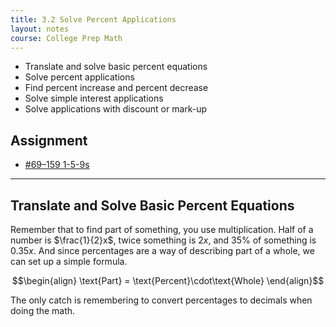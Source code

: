 ```yaml
---
title: 3.2 Solve Percent Applications
layout: notes
course: College Prep Math
---
```


- Translate and solve basic percent equations
- Solve percent applications
- Find percent increase and percent decrease
- Solve simple interest applications
- Solve applications with discount or mark-up

## Assignment

- [#69–159 1-5-9s](https://openstax.org/books/elementary-algebra-2e/pages/3-2-solve-percent-applications#fs-id1168345434499)

---

## Translate and Solve Basic Percent Equations

Remember that to find part of something, you use multiplication. Half of a number is $\frac{1}{2}x$, twice something is $2x$, and 35% of something is $0.35x$. And since percentages are a way of describing part of a whole, we can set up a simple formula.

$$\begin{align}
\text{Part} = \text{Percent}\cdot\text{Whole}
\end{align}$$

The only catch is remembering to convert percentages to decimals when doing the math.

